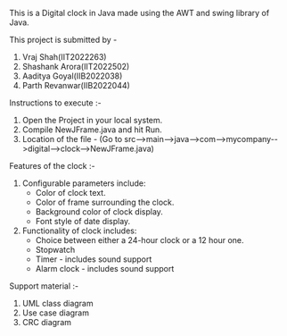 This is a Digital clock in Java made using the AWT and swing library of Java. 

This project is submitted by - 
1) Vraj Shah(IIT2022263)
2) Shashank Arora(IIT2022502)
3) Aaditya Goyal(IIB2022038)
4) Parth Revanwar(IIB2022044)

Instructions to execute :-

1) Open the Project in your local system.
2) Compile NewJFrame.java and hit Run.
3) Location of the file - (Go to src-->main-->java-->com-->mycompany-->digital-->clock-->NewJFrame.java)

Features of the clock :-

1) Configurable parameters include: 
 	* Color of clock text.
	* Color of frame surrounding the clock.
	* Background color of clock display.
	* Font style of date display.
2) Functionality of clock includes:
	* Choice between either a 24-hour clock or a 12 hour one.
	* Stopwatch
	* Timer - includes sound support
	* Alarm clock - includes sound support

Support material :-

1) UML class diagram
2) Use case diagram
3) CRC diagram



